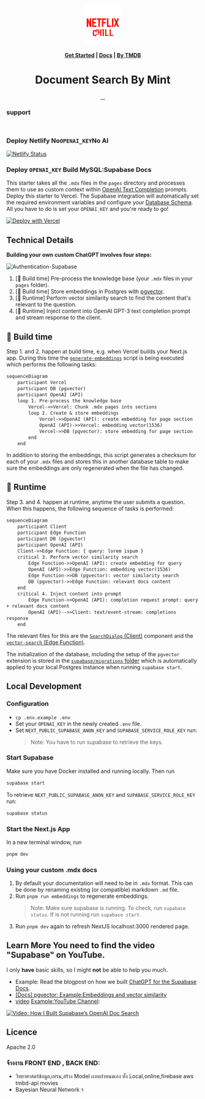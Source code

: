   <div class="image-container">
    <a href="https://github.com/pripramot/i-studio">
      <p align="center">
   <img src="/netflix_2.png" width="100" height="100" alt="netflix-logo">
</p>
    </a>
  </div>

  <h4 align="center">
    <a href="https://mtify.hashnode.dev/">Get Started</a> |
    <a href="https://github.com/ai-jiraphinya/ai-jiraphinya/wiki">Docs</a> |
    <a href="https://nuxt-movies.vercel.app">By TMDB</a>
  </h4>
  <h1 align="center">Document Search By Mint</h1>
</p>

<p align="center">
  <a aria-label="Join the community on Slack" href="https://mtify.hashnode.dev">
    <img alt="" src="https://img.shields.io/badge/i_studio_hashnode-blue?link=https%3A%2F%2Fmtify.hashnode.dev">
  </a>
  <a aria-label="angular-movies-a12d3.web.app" href="https://angular-movies-a12d3.web.app">
    <img alt="" src="https://img.shields.io/badge/Mint_-angularmovies-red">
  </a>
  <a aria-label="Join the on Telegram" href="https://t.me/MintChatAI">
    <img alt="" src="https://img.shields.io/badge/Telegram_-%40Mint-%2326A5E4?style=flat&logo=telegram&link=https%3A%2F%2Ft.me%2FMintChatAI">
  </a>
  <a aria-label="Join the Mastodon" href="https://mastodon.social/@Mintify">
    <img alt="" src="https://img.shields.io/badge/Mastodon_-Jiraphinya-%236364FF?style=flat&logo=Mastodon">
  </a>
</p>
    

<!--


![Static Badge](https://img.shields.io/badge/i_studio_hashnode-blue?link=https%3A%2F%2Fmtify.hashnode.dev)
https://mtify.hashnode.dev/
<p align="center">
   <img src="https://res.cloudinary.com/mintmu/image/upload/v1707126516/ai-jiraphinya/jiraphinya_logo_svg.svg" width="256" height="256" alt="jiraphinya logo">
</p>

<p align="center">
  <a href="https://mtify.hashnode.dev">
    <img loading="lazy" src="https://cdn.hashnode.com/res/hashnode/image/upload/v1707950458022/9df4518d-5965-4179-8ea0-709300f11721.png?auto=compress,format&amp;format=webp" alt="" class="image--center mx-auto">
  </a>
-->
### support
```bash


```

```bash


```

### Deploy Netlify No`OPENAI_KEY`No AI
[![Netlify Status](https://api.netlify.com/api/v1/badges/559f1db1-f20e-4ab7-97a7-7091711e466c/deploy-status)](https://app.netlify.com/sites/document-search/deploys)
</br>
### Deploy `OPENAI_KEY` Build MySQL:Supabase Docs
This starter takes all the `.mdx` files in the `pages` directory and processes them to use as custom context within [OpenAI Text Completion](https://platform.openai.com/docs/guides/completion) prompts.
Deploy this starter to Vercel. The Supabase integration will automatically set the required environment variables and configure your [Database Schema](./supabase/migrations/20230406025118_init.sql). All you have to do is set your `OPENAI_KEY` and you're ready to go!

[![Deploy with Vercel](https://vercel.com/button)](https://vercel.com/new/clone?demo-title=Next.js%20OpenAI%20Doc%20Search%20Starter&demo-description=Template%20for%20building%20your%20own%20custom%20ChatGPT%20style%20doc%20search%20powered%20by%20Next.js%2C%20OpenAI%2C%20and%20Supabase.&demo-url=https%3A%2F%2Fsupabase.com%2Fdocs&demo-image=%2F%2Fimages.ctfassets.net%2Fe5382hct74si%2F1OntM6THNEUvlUsYy6Bjmf%2F475e39dbc84779538c8ed47c63a37e0e%2Fnextjs_openai_doc_search_og.png&project-name=Next.js%20OpenAI%20Doc%20Search%20Starter&repository-name=nextjs-openai-doc-search-starter&repository-url=https%3A%2F%2Fgithub.com%2Fsupabase-community%2Fnextjs-openai-doc-search%2F&from=github&integration-ids=oac_VqOgBHqhEoFTPzGkPd7L0iH6&env=OPENAI_KEY&envDescription=Get%20your%20OpenAI%20API%20key%3A&envLink=https%3A%2F%2Fplatform.openai.com%2Faccount%2Fapi-keys&teamCreateStatus=hidden&external-id=https%3A%2F%2Fgithub.com%2Fsupabase-community%2Fnextjs-openai-doc-search%2Ftree%2Fmain) 

## Technical Details

**Building your own custom ChatGPT involves four steps:**

<img src="https://res.cloudinary.com/mintmu/image/upload/v1707162149/ai-jiraphinya/Authentication-Supabase_1_k3qmkh.png"  alt="Authentication-Supabase">

1. [👷 Build time] Pre-process the knowledge base (your `.mdx` files in your `pages` folder).
2. [👷 Build time] Store embeddings in Postgres with [pgvector](https://supabase.com/docs/guides/database/extensions/pgvector).
3. [🏃 Runtime] Perform vector similarity search to find the content that's relevant to the question.
4. [🏃 Runtime] Inject content into OpenAI GPT-3 text completion prompt and stream response to the client.

## 👷 Build time

Step 1. and 2. happen at build time, e.g. when Vercel builds your Next.js app. During this time the [`generate-embeddings`](./lib/generate-embeddings.ts) script is being executed which performs the following tasks:

```mermaid
sequenceDiagram
    participant Vercel
    participant DB (pgvector)
    participant OpenAI (API)
    loop 1. Pre-process the knowledge base
        Vercel->>Vercel: Chunk .mdx pages into sections
        loop 2. Create & store embeddings
            Vercel->>OpenAI (API): create embedding for page section
            OpenAI (API)->>Vercel: embedding vector(1536)
            Vercel->>DB (pgvector): store embedding for page section
        end
    end
```

In addition to storing the embeddings, this script generates a checksum for each of your `.mdx` files and stores this in another database table to make sure the embeddings are only regenerated when the file has changed.

## 🏃 Runtime

Step 3. and 4. happen at runtime, anytime the user submits a question. When this happens, the following sequence of tasks is performed:

```mermaid
sequenceDiagram
    participant Client
    participant Edge Function
    participant DB (pgvector)
    participant OpenAI (API)
    Client->>Edge Function: { query: lorem ispum }
    critical 3. Perform vector similarity search
        Edge Function->>OpenAI (API): create embedding for query
        OpenAI (API)->>Edge Function: embedding vector(1536)
        Edge Function->>DB (pgvector): vector similarity search
        DB (pgvector)->>Edge Function: relevant docs content
    end
    critical 4. Inject content into prompt
        Edge Function->>OpenAI (API): completion request prompt: query + relevant docs content
        OpenAI (API)-->>Client: text/event-stream: completions response
    end
```

The relevant files for this are the [`SearchDialog` (Client)](./components/SearchDialog.tsx) component and the [`vector-search` (Edge Function)](./pages/api/vector-search.ts).

The initialization of the database, including the setup of the `pgvector` extension is stored in the [`supabase/migrations` folder](./supabase/migrations/) which is automatically applied to your local Postgres instance when running `supabase start`.

## Local Development

### Configuration

- `cp .env.example .env`
- Set your `OPENAI_KEY` in the newly created `.env` file.
- Set `NEXT_PUBLIC_SUPABASE_ANON_KEY` and `SUPABASE_SERVICE_ROLE_KEY` run:
  > Note: You have to run supabase to retrieve the keys.

### Start Supabase

Make sure you have Docker installed and running locally. Then run

```bash
supabase start
```

To retrieve `NEXT_PUBLIC_SUPABASE_ANON_KEY` and `SUPABASE_SERVICE_ROLE_KEY` run:

```bash
supabase status
```

### Start the Next.js App

In a new terminal window, run

```bash
pnpm dev
```

### Using your custom .mdx docs

1. By default your documentation will need to be in `.mdx` format. This can be done by renaming existing (or compatible) markdown `.md` file.
2. Run `pnpm run embeddings` to regenerate embeddings.
   > Note: Make sure supabase is running. To check, run `supabase status`. If is not running run `supabase start`.
3. Run `pnpm dev` again to refresh NextJS localhost:3000 rendered page.

## Learn More You need to find the video "Supabase" on YouTube.

I only **have** basic skills, so I might **not** be able to help you much.

- Example: Read the blogpost on how we built [ChatGPT for the Supabase Docs](https://supabase.com/blog/chatgpt-supabase-docs).
- [[Docs] pgvector: Example:Embeddings and vector similarity](https://supabase.com/docs/guides/database/extensions/pgvector)
- [video](https://youtu.be/Yhtjd7yGGGA) [Example:YouTube Channel](https://www.youtube.com/@RabbitHoleSyndrome):

[![Video: How I Built Supabase’s OpenAI Doc Search](https://res.cloudinary.com/dcwjok3nu/image/upload/v1709160962/pri/0_1_ywbwpa.jpg)](https://www.youtube.com/watch?v=Yhtjd7yGGGA)

## Licence

Apache 2.0

<!--

This is a [Next.js](https://nextjs.org/) project bootstrapped with [`create-next-app`](https://github.com/vercel/next.js/tree/canary/packages/create-next-app).

## Getting Started

First, run the development server:

```bash
npm run dev
# or
yarn dev
# or
pnpm dev
```

Open [http://localhost:3000](http://localhost:3000) with your browser to see the result.

You can start editing the page by modifying `app/page.tsx`. The page auto-updates as you edit the file.

This project uses [`next/font`](https://nextjs.org/docs/basic-features/font-optimization) to automatically optimize and load Inter, a custom Google Font.

## Learn More

To learn more about Next.js, take a look at the following resources:

- [Next.js Documentation](https://nextjs.org/docs) - learn about Next.js features and API.
- [Learn Next.js](https://nextjs.org/learn) - an interactive Next.js tutorial.

You can check out [the Next.js GitHub repository](https://github.com/vercel/next.js/) - your feedback and contributions are welcome!

## Deploy on Vercel

The easiest way to deploy your Next.js app is to use the [Vercel Platform](https://vercel.com/new?utm_medium=default-template&filter=next.js&utm_source=create-next-app&utm_campaign=create-next-app-readme) from the creators of Next.js.

Check out our [Next.js deployment documentation](https://nextjs.org/docs/deployment) for more details.
<a rel="me" href="https://mastodon.social/@Jiraphinya">Mastodon</a>
-->

### จ้างงาน FRONT END , BACK END: 
- วิทยาศาสตร์ข้อมูล,เทรน,สร้าง Model เเบบกำหนดเอง ทั้ง Local,online,firebase aws tmbd-api movies
- Bayesian Neural Network ฯ

